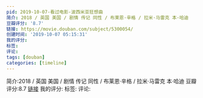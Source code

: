```yaml
---
pid: 2019-10-07-看过电影-波西米亚狂想曲
简介: 2018 / 英国 美国 / 剧情 传记 同性 / 布莱恩·辛格 / 拉米·马雷克 本·哈迪
豆瓣评分: '8.7'
链接: https://movie.douban.com/subject/5300054/
创建时间: '2019-10-07 05:15:31'
我的评分:
标签:
评论:
tags: [douban]
categories: [timeline]
---
```

简介:2018 / 英国 美国 / 剧情 传记 同性 / 布莱恩·辛格 / 拉米·马雷克 本·哈迪
豆瓣评分:8.7
[链接](https://movie.douban.com/subject/5300054/)
我的评分:
标签:
评论:

